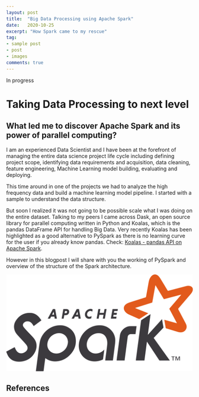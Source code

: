 ```yaml
---
layout: post
title:  "Big Data Processing using Apache Spark"
date:   2020-10-25
excerpt: "How Spark came to my rescue"
tag:
- sample post
- post
- images
comments: true
---
```



In progress

# Taking Data Processing to next level

## What led me to discover Apache Spark and its power of parallel computing?

I am an experienced Data Scientist and I have been at the forefront of managing the entire data science project life cycle including defining project scope, identifying data requirements and acquisition, data cleaning, feature engineering, Machine Learning model building, evaluating and deploying.

This time around in one of the projects we had to analyze the high frequency data and build a machine learning model pipeline. I started with a sample to understand the data structure.

But soon I realized it was not going to be possible scale what I was doing on the entire dataset. Talking to my peers I came across Dask, an open source library for parallel computing written in Python and Koalas, which is the pandas DataFrame API for handling Big Data. Very recently Koalas has been highlighted as a good alternative to PySpark as there is no learning curve for the user if you already know pandas. Check: [Koalas - pandas API on Apache Spark](https://github.com/databricks/koalas).

However in this blogpost I will share with you the working of PySpark and overview of the structure of the Spark architecture.


![](../imgs/apache_spark.png)




## References
